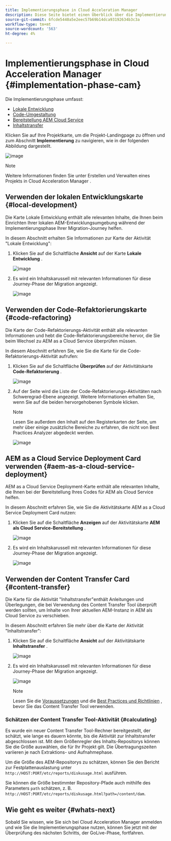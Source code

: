 ```yaml
---
title: Implementierungsphase in Cloud Acceleration Manager
description: Diese Seite bietet einen Überblick über die Implementierungsphase in Cloud Acceleration Manager.
source-git-commit: 6fcde5440a5e2eec57b69b14dca93192634b3c3a
workflow-type: tm+mt
source-wordcount: '563'
ht-degree: 4%

---
```



# Implementierungsphase in Cloud Acceleration Manager {#implementation-phase-cam}

Die Implementierungsphase umfasst:

* [Lokale Entwicklung](#local-development)
* [Code-Umgestaltung](#code-refactoring)
* [Bereitstellung AEM Cloud Service](#aem-as-a-cloud-service-deployment)
* [Inhaltstransfer](#content-transfer)


Klicken Sie auf Ihre Projektkarte, um die Projekt-Landingpage zu öffnen und zum Abschnitt **Implementierung** zu navigieren, wie in der folgenden Abbildung dargestellt.

![image](/help/move-to-cloud-service/cloud-acceleration-manager/assets/implementation-1.png)

>[!NOTE]
>Weitere Informationen finden Sie unter Erstellen und Verwalten eines Projekts in Cloud Acceleration Manager .


## Verwenden der lokalen Entwicklungskarte {#local-development}

Die Karte Lokale Entwicklung enthält alle relevanten Inhalte, die Ihnen beim Einrichten Ihrer lokalen AEM-Entwicklungsumgebung während der Implementierungsphase Ihrer Migration-Journey helfen.

In diesem Abschnitt erhalten Sie Informationen zur Karte der Aktivität &quot;Lokale Entwicklung&quot;:

1. Klicken Sie auf die Schaltfläche **Ansicht** auf der Karte **Lokale Entwicklung** .

   ![image](/help/move-to-cloud-service/cloud-acceleration-manager/assets/implementation-2.png)

1. Es wird ein Inhaltskarussell mit relevanten Informationen für diese Journey-Phase der Migration angezeigt.

   ![image](/help/move-to-cloud-service/cloud-acceleration-manager/assets/implementation-3.png)


## Verwenden der Code-Refaktorierungskarte {#code-refactoring}

Die Karte der Code-Refaktorierungs-Aktivität enthält alle relevanten Informationen und hebt die Code-Refaktorierungsbereiche hervor, die Sie beim Wechsel zu AEM as a Cloud Service überprüfen müssen.

In diesem Abschnitt erfahren Sie, wie Sie die Karte für die Code-Refaktorierungs-Aktivität aufrufen:

1. Klicken Sie auf die Schaltfläche **Überprüfen** auf der Aktivitätskarte **Code-Refaktorierung** .

   ![image](/help/move-to-cloud-service/cloud-acceleration-manager/assets/implementation-4.png)

1. Auf der Seite wird die Liste der Code-Refaktorierungs-Aktivitäten nach Schweregrad-Ebene angezeigt. Weitere Informationen erhalten Sie, wenn Sie auf die beiden hervorgehobenen Symbole klicken.

   >[!NOTE]
   >Lesen Sie außerdem den Inhalt auf den Registerkarten der Seite, um mehr über einige zusätzliche Bereiche zu erfahren, die nicht von Best Practices Analyzer abgedeckt werden.

   ![image](/help/move-to-cloud-service/cloud-acceleration-manager/assets/readiness-5.png)


## AEM as a Cloud Service Deployment Card verwenden {#aem-as-a-cloud-service-deployment}

AEM as a Cloud Service Deployment-Karte enthält alle relevanten Inhalte, die Ihnen bei der Bereitstellung Ihres Codes für AEM als Cloud Service helfen.

In diesem Abschnitt erfahren Sie, wie Sie die Aktivitätskarte AEM as a Cloud Service Deployment Card nutzen:

1. Klicken Sie auf die Schaltfläche **Anzeigen** auf der Aktivitätskarte **AEM als Cloud Service-Bereitstellung** .

   ![image](/help/move-to-cloud-service/cloud-acceleration-manager/assets/implementation-6.png)

1. Es wird ein Inhaltskarussell mit relevanten Informationen für diese Journey-Phase der Migration angezeigt.

   ![image](/help/move-to-cloud-service/cloud-acceleration-manager/assets/aem-deployment-card.png)


## Verwenden der Content Transfer Card {#content-transfer}

Die Karte für die Aktivität &quot;Inhaltstransfer&quot;enthält Anleitungen und Überlegungen, die bei Verwendung des Content Transfer Tool überprüft werden sollten, um Inhalte von Ihrer aktuellen AEM-Instanz in AEM als Cloud Service zu verschieben.

In diesem Abschnitt erfahren Sie mehr über die Karte der Aktivität &quot;Inhaltstransfer&quot;:

1. Klicken Sie auf die Schaltfläche **Ansicht** auf der Aktivitätskarte **Inhaltstransfer** .

   ![image](/help/move-to-cloud-service/cloud-acceleration-manager/assets/implementation-8.png)

1. Es wird ein Inhaltskarussell mit relevanten Informationen für diese Journey-Phase der Migration angezeigt.

   ![image](/help/move-to-cloud-service/cloud-acceleration-manager/assets/content-transfertool-card.png)

   >[!NOTE]
   >Lesen Sie die [Voraussetzungen](https://experienceleague.adobe.com/docs/experience-manager-cloud-service/moving/cloud-migration/content-transfer-tool/prerequisites-content-transfer-tool.html?lang=en) und die [Best Practices und Richtlinien](https://experienceleague.adobe.com/docs/experience-manager-cloud-service/moving/cloud-migration/content-transfer-tool/overview-content-transfer-tool.html?lang=en) , bevor Sie das Content Transfer Tool verwenden.

### Schätzen der Content Transfer Tool-Aktivität {#calculating}

Es wurde ein neuer Content Transfer Tool-Rechner bereitgestellt, der schätzt, wie lange es dauern könnte, bis die Aktivität zur Inhaltstransfer abgeschlossen ist. Mit dem Größenregler des Inhalts-Repositorys können Sie die Größe auswählen, die für Ihr Projekt gilt. Die Übertragungszeiten variieren je nach Extraktions- und Aufnahmephase.

Um die Größe des AEM-Repositorys zu schätzen, können Sie den Bericht zur Festplattenauslastung unter `http://HOST:PORT/etc/reports/diskusage.html` ausführen.

Sie können die Größe bestimmter Repository-Pfade auch mithilfe des Parameters `path` schätzen, z. B. `http://HOST:PORT/etc/reports/diskusage.html?path=/content/dam`.

## Wie geht es weiter {#whats-next}

Sobald Sie wissen, wie Sie sich bei Cloud Acceleration Manager anmelden und wie Sie die Implementierungsphase nutzen, können Sie jetzt mit der Überprüfung des nächsten Schritts, der GoLive-Phase, fortfahren.
